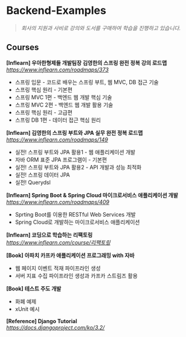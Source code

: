 # Backend-Examples

> *회사의 지원과 사비로 강의와 도서를 구매하여 학습을 진행하고 있습니다.*

## Courses

**[Inflearn] 우아한형제들 개발팀장 김영한의 스프링 완전 정복 강의 로드맵**<br />
*<https://www.inflearn.com/roadmaps/373>*

- 스프링 입문 - 코드로 배우는 스프링 부트, 웹 MVC, DB 접근 기술
- 스프링 핵심 원리 - 기본편
- 스프링 MVC 1편 - 백엔드 웹 개발 핵심 기술
- 스프링 MVC 2편 - 백엔드 웹 개발 활용 기술
- 스프링 핵심 원리 - 고급편
- 스프링 DB 1편 - 데이터 접근 핵심 원리

**[Inflearn] 김영한의 스프링 부트와 JPA 실무 완전 정복 로드맵**<br />
*<https://www.inflearn.com/roadmaps/149>*

- 실전! 스프링 부트와 JPA 활용1 - 웹 애플리케이션 개발
- 자바 ORM 표준 JPA 프로그램이 - 기본편
- 실전! 스프링 부트와 JPA 활용2 - API 개발과 성능 최적화
- 실전! 스프링 데이터 JPA
- 실전! Querydsl

**[Inflearn] Spring Boot & Spring Cloud 마이크로서비스 애플리케이션 개발**<br />
*<https://www.inflearn.com/roadmaps/409>*

- Sprting Boot를 이용한 RESTful Web Services 개발
- Spring Cloud로 개발하는 마이크로서비스 애플리케이션

**[Inflearn] 코딩으로 학습하는 리팩토링**<br />
*<https://www.inflearn.com/course/리팩토링>*

**[Book] 아파치 카프카 애플리케이션 프로그래밍 with 자바**

- 웹 페이지 이벤트 적재 파이프라인 생성
- 서버 지표 수집 파이프라인 생성과 카프카 스트림즈 활용

**[Book] 테스트 주도 개발**

- 화폐 예제
- xUnit 예시

**[Reference] Django Tutorial**<br />
*<https://docs.djangoproject.com/ko/3.2/>*
